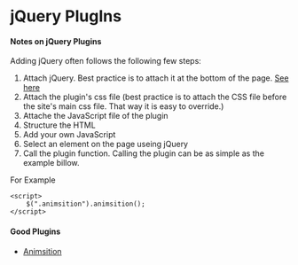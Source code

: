 <!--
GitHub Markdown System:
https://help.github.com/articles/markdown-basics/
https://guides.github.com/features/mastering-markdown/
-->

# jQuery PlugIns

#### Notes on jQuery Plugins

Adding jQuery often follows the following few steps:


1. Attach jQuery. Best practice is to attach it at the bottom of the page. [See here](https://github.com/bappygolder/CodeLibrary/blob/master/03.%20jQuery.md)
2. Attach the plugin's css file (best practice is to attach the CSS file before the site's main css file. That way it is easy to override.)
3. Attache the JavaScript file of the plugin
4. Structure the HTML
5. Add your own JavaScript
6. Select an element on the page useing jQuery
7. Call the plugin function. Calling the plugin can be as simple as the example billow. 

For Example
```
<script>
	$(".animsition").animsition();
</script>
```

#### Good Plugins

- [Animsition](https://github.com/blivesta/animsition)

<!--
New sections:
####Start New File
```
javascript
```
-->
